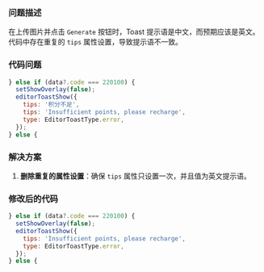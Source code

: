 ### 问题描述

在上传图片并点击 `Generate` 按钮时，Toast 提示语是中文，而预期应该是英文。代码中存在重复的 `tips` 属性设置，导致提示语不一致。

### 代码问题

```jsx
} else if (data?.code === 220100) {
  setShowOverlay(false);
  editorToastShow({
    tips: '积分不足',
    tips: 'Insufficient points, please recharge',
    type: EditorToastType.error,
  });
} else {
```

### 解决方案

1. **删除重复的属性设置**：确保 `tips` 属性只设置一次，并且值为英文提示语。

### 修改后的代码

```jsx
} else if (data?.code === 220100) {
  setShowOverlay(false);
  editorToastShow({
    tips: 'Insufficient points, please recharge',
    type: EditorToastType.error,
  });
} else {
```

